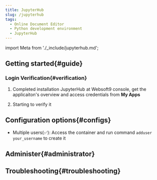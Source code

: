 ```yaml
---
title: JupyterHub
slug: /jupyterhub
tags:
  - Online Document Editor 
  - Python development environment
  - JupyterHub
---
```


import Meta from './_include/jupyterhub.md';

<Meta name="meta" />

## Getting started{#guide}

### Login Verification{#verification}

1. Completed installation JupyterHub at Websoft9 console, get the applicaiton's overview and access credentials from **My Apps**  

2. Starting to verify it

## Configuration options{#configs}

- Multiple users(✅): Access the container and run command `adduser your_username` to create it

## Administer{#administrator}

## Troubleshooting{#troubleshooting}
